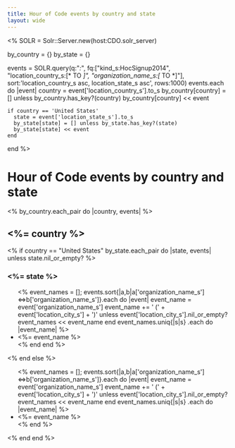 ```yaml
---
title: Hour of Code events by country and state
layout: wide
---
```

<%
  SOLR = Solr::Server.new(host:CDO.solr_server)

  by_country = {}
  by_state = {}

  events = SOLR.query(q:"*:*", fq:["kind_s:HocSignup2014", "location_country_s:[* TO *]", "organization_name_s:[* TO *]"], sort:'location_country_s asc, location_state_s asc', rows:1000)
  events.each do |event|
    country = event['location_country_s'].to_s
    by_country[country] = [] unless by_country.has_key?(country)
    by_country[country] << event

    if country == 'United States'
      state = event['location_state_s'].to_s
      by_state[state] = [] unless by_state.has_key?(state)
      by_state[state] << event
    end
  end
%>

<script src='/js/event-list.js'></script>

# Hour of Code events by country and state

<%
  by_country.each_pair do |country, events|
%>
<h2 class="hoc-event-country"><%= country %></h2>
<%
    if country == "United States"
      by_state.each_pair do |state, events|
        unless state.nil_or_empty?
%>
<h3 class="hoc-event-state"><%= state %></h3>
<ul>
<%
          event_names = [];
          events.sort{|a,b|a['organization_name_s']<=>b['organization_name_s']}.each do |event|
            event_name = event['organization_name_s']
            event_name += ' (' + event['location_city_s'] + ')' unless event['location_city_s'].nil_or_empty?
            event_names << event_name
          end
          event_names.uniq{|s|s} .each do |event_name|
%>
<li class="hoc-event"><%= event_name %></li>
<%
          end
        end
%>
</ul>
<%
      end
    else
%>
<ul>
<%
      event_names = [];
      events.sort{|a,b|a['organization_name_s']<=>b['organization_name_s']}.each do |event|
        event_name = event['organization_name_s']
        event_name += ' (' + event['location_city_s'] + ')' unless event['location_city_s'].nil_or_empty?
        event_names << event_name
      end
      event_names.uniq{|s|s} .each do |event_name|
%>
<li class="hoc-event"><%= event_name %></li>
<%
      end
%>
</ul>
<%
    end
  end
%>
